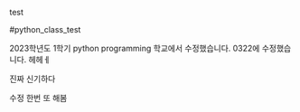 test

#python_class_test

2023학년도 1학기 python programming
학교에서 수정했습니다.
0322에 수정했습니다. 헤헤ㅔ

진짜 신기하다 

수정 한번 또 해봄
